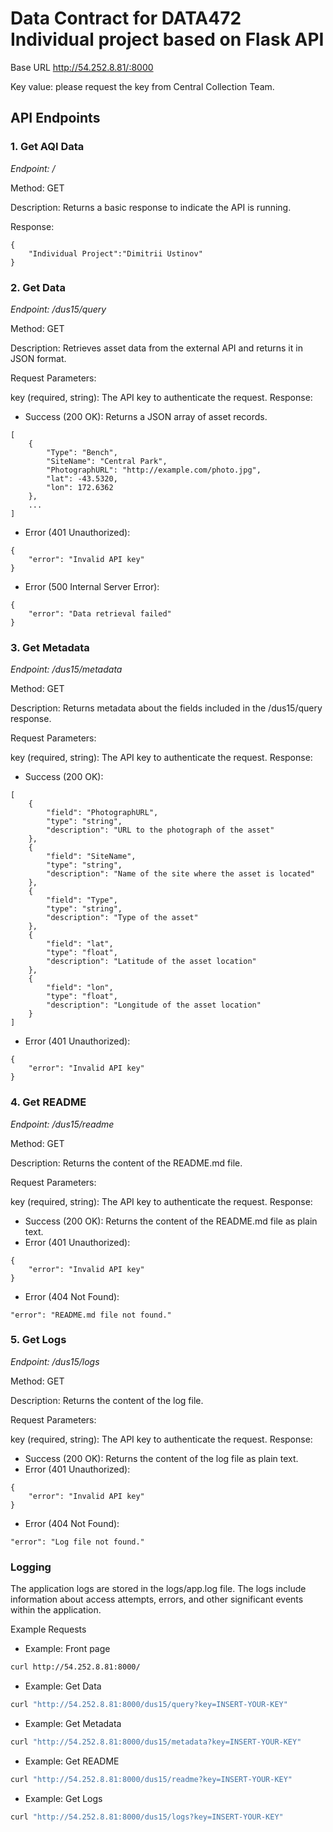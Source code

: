 # Data Contract for DATA472 Individual project based on Flask API

Base URL
http://54.252.8.81/:8000

Key value: please request the key from Central Collection Team.

## API Endpoints
### 1. Get AQI Data
*Endpoint: /*

Method: GET

Description: Returns a basic response to indicate the API is running.

Response:
```
{
    "Individual Project":"Dimitrii Ustinov"
}
```
### 2. Get Data
*Endpoint: /dus15/query*

Method: GET

Description: Retrieves asset data from the external API and returns it in JSON format.

Request Parameters:

key (required, string): The API key to authenticate the request. 
Response:

- Success (200 OK): Returns a JSON array of asset records.
```
[
    {
        "Type": "Bench",
        "SiteName": "Central Park",
        "PhotographURL": "http://example.com/photo.jpg",
        "lat": -43.5320,
        "lon": 172.6362
    },
    ...
]
```
- Error (401 Unauthorized):
```
{
    "error": "Invalid API key"
}
```
- Error (500 Internal Server Error):
```
{
    "error": "Data retrieval failed"
}
```
### 3. Get Metadata
*Endpoint: /dus15/metadata*

Method: GET

Description: Returns metadata about the fields included in the /dus15/query response.

Request Parameters:

key (required, string): The API key to authenticate the request. 
Response:

- Success (200 OK):
```
[
    {
        "field": "PhotographURL",
        "type": "string",
        "description": "URL to the photograph of the asset"
    },
    {
        "field": "SiteName",
        "type": "string",
        "description": "Name of the site where the asset is located"
    },
    {
        "field": "Type",
        "type": "string",
        "description": "Type of the asset"
    },
    {
        "field": "lat",
        "type": "float",
        "description": "Latitude of the asset location"
    },
    {
        "field": "lon",
        "type": "float",
        "description": "Longitude of the asset location"
    }
]
```
- Error (401 Unauthorized):
```
{
    "error": "Invalid API key"
}
```
### 4. Get README
*Endpoint: /dus15/readme*

Method: GET

Description: Returns the content of the README.md file.

Request Parameters:

key (required, string): The API key to authenticate the request.
Response:

- Success (200 OK): Returns the content of the README.md file as plain text.
- Error (401 Unauthorized):
```
{
    "error": "Invalid API key"
}
```
- Error (404 Not Found):
```
"error": "README.md file not found."
```

### 5. Get Logs
*Endpoint: /dus15/logs*

Method: GET

Description: Returns the content of the log file.

Request Parameters:

key (required, string): The API key to authenticate the request.
Response:

- Success (200 OK): Returns the content of the log file as plain text.
- Error (401 Unauthorized):
```
{
    "error": "Invalid API key"
}
```
- Error (404 Not Found):
```
"error": "Log file not found."
```
### Logging
The application logs are stored in the logs/app.log file. The logs include information about access attempts, errors, and other significant events within the application.

Example Requests
- Example: Front page
```bash
curl http://54.252.8.81:8000/
```
- Example: Get Data
```bash
curl "http://54.252.8.81:8000/dus15/query?key=INSERT-YOUR-KEY"
```
- Example: Get Metadata
```bash
curl "http://54.252.8.81:8000/dus15/metadata?key=INSERT-YOUR-KEY"
```
- Example: Get README
```bash
curl "http://54.252.8.81:8000/dus15/readme?key=INSERT-YOUR-KEY"
```
- Example: Get Logs
```bash
curl "http://54.252.8.81:8000/dus15/logs?key=INSERT-YOUR-KEY"
```

